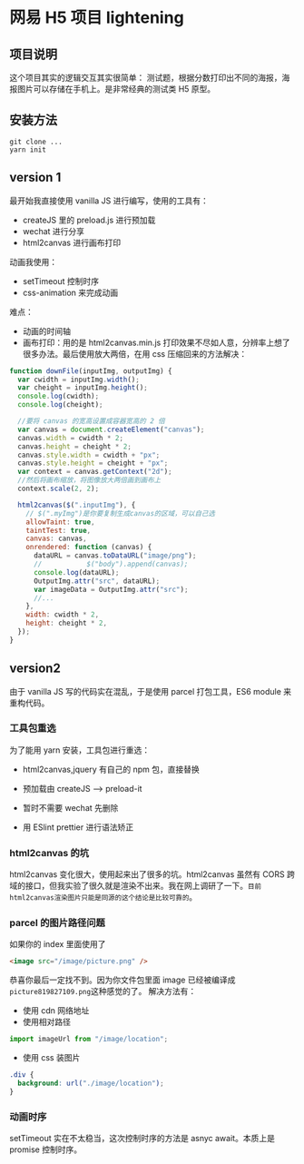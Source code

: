 # 网易 H5 项目 lightening

## 项目说明

这个项目其实的逻辑交互其实很简单：
测试题，根据分数打印出不同的海报，海报图片可以存储在手机上。是非常经典的测试类 H5 原型。

## 安装方法

```
git clone ...
yarn init
```

## version 1

最开始我直接使用 vanilla JS 进行编写，使用的工具有：

- createJS 里的 preload.js 进行预加载
- wechat 进行分享
- html2canvas 进行画布打印

动画我使用：

- setTimeout 控制时序
- css-animation 来完成动画

难点：

- 动画的时间轴
- 画布打印：用的是 html2canvas.min.js 打印效果不尽如人意，分辨率上想了很多办法。最后使用放大两倍，在用 css 压缩回来的方法解决：

```javascript
function downFile(inputImg, outputImg) {
  var cwidth = inputImg.width();
  var cheight = inputImg.height();
  console.log(cwidth);
  console.log(cheight);

  //要将 canvas 的宽高设置成容器宽高的 2 倍
  var canvas = document.createElement("canvas");
  canvas.width = cwidth * 2;
  canvas.height = cheight * 2;
  canvas.style.width = cwidth + "px";
  canvas.style.height = cheight + "px";
  var context = canvas.getContext("2d");
  //然后将画布缩放，将图像放大两倍画到画布上
  context.scale(2, 2);

  html2canvas($(".inputImg"), {
    // $(".myImg")是你要复制生成canvas的区域，可以自己选
    allowTaint: true,
    taintTest: true,
    canvas: canvas,
    onrendered: function (canvas) {
      dataURL = canvas.toDataURL("image/png");
      //           $("body").append(canvas);
      console.log(dataURL);
      OutputImg.attr("src", dataURL);
      var imageData = OutputImg.attr("src");
      //...
    },
    width: cwidth * 2,
    height: cheight * 2,
  });
}
```

## version2

由于 vanilla JS 写的代码实在混乱，于是使用 parcel 打包工具，ES6 module 来重构代码。

### 工具包重选

为了能用 yarn 安装，工具包进行重选：

- html2canvas,jquery 有自己的 npm 包，直接替换

- 预加载由 createJS --> preload-it
- 暂时不需要 wechat 先删除
- 用 ESlint prettier 进行语法矫正

### html2canvas 的坑

html2canvas 变化很大，使用起来出了很多的坑。html2canvas 虽然有 CORS 跨域的接口，但我实验了很久就是渲染不出来。我在网上调研了一下。`目前html2canvas渲染图片只能是同源的这个结论是比较可靠的`。

### parcel 的图片路径问题

如果你的 index 里面使用了

```html
<image src="/image/picture.png" />
```

恭喜你最后一定找不到。因为你文件包里面 image 已经被编译成`picture819827109.png`这种感觉的了。
解决方法有：

- 使用 cdn 网络地址
- 使用相对路径

```javascript
import imageUrl from "/image/location";
```

- 使用 css 装图片

```css
.div {
  background: url("./image/location");
}
```

### 动画时序

setTimeout 实在不太稳当，这次控制时序的方法是 asnyc await。本质上是 promise 控制时序。
